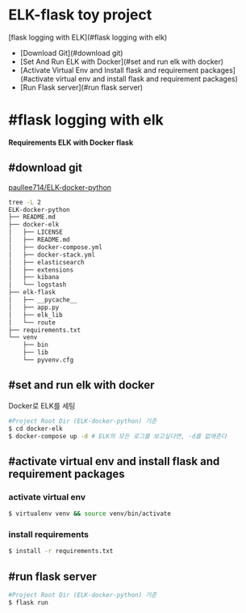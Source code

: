 # ELK-flask toy project

[flask logging with ELK](#flask logging with elk)
   - [Download Git](#download git)
   - [Set And Run ELK with Docker](#set and run elk with docker)
   - [Activate Virtual Env and Install flask and requirement packages](#activate virtual env and install flask and requirement packages)
   - [Run Flask server](#run flask server)
   
# #flask logging with elk

**Requirements ELK with Docker**
**flask**

## #download git

[paullee714/ELK-docker-python](https://github.com/paullee714/ELK-docker-python/tree/54d5bdb24aceef6023eee2c80b0ffe3e866f4edf)

```bash
tree -L 2
ELK-docker-python
├── README.md
├── docker-elk
│   ├── LICENSE
│   ├── README.md
│   ├── docker-compose.yml
│   ├── docker-stack.yml
│   ├── elasticsearch
│   ├── extensions
│   ├── kibana
│   └── logstash
├── elk-flask
│   ├── __pycache__
│   ├── app.py
│   ├── elk_lib
│   └── route
├── requirements.txt
└── venv
    ├── bin
    ├── lib
    └── pyvenv.cfg
```

## #set and run elk with docker

Docker로 ELK를 세팅

```bash
#Project Root Dir (ELK-docker-python) 기준
$ cd docker-elk
$ docker-compose up -d # ELK의 모든 로그를 보고싶다면, -d를 없애준다
```

## #activate virtual env and install flask and requirement packages

### activate virtual env

```bash
$ virtualenv venv && source venv/bin/activate
```

### install requirements

```bash
$ install -r requirements.txt
```

## #run flask server

```bash
#Project Root Dir (ELK-docker-python) 기준
$ flask run
```